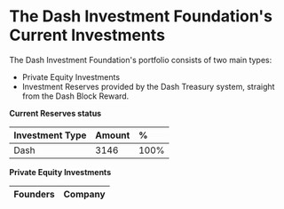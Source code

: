 The Dash Investment Foundation's Current Investments
========

The Dash Investment Foundation's portfolio consists of two main types:

- Private Equity Investments
- Investment Reserves provided by the Dash Treasury system, straight from the Dash Block Reward.


**Current Reserves status**

|Investment Type | Amount | %|
|:--------|:----------|:----------|
|Dash|3146|100%|

**Private Equity Investments**


|Founders | Company |
|:--------|:----------|
